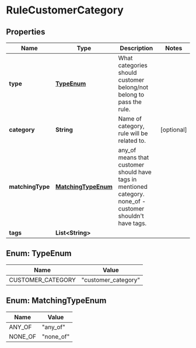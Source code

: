 

# RuleCustomerCategory

## Properties

Name | Type | Description | Notes
------------ | ------------- | ------------- | -------------
**type** | [**TypeEnum**](#TypeEnum) | What categories should customer belong/not belong to pass the rule. | 
**category** | **String** | Name of category, rule will be related to. |  [optional]
**matchingType** | [**MatchingTypeEnum**](#MatchingTypeEnum) | any_of means that customer should have tags in mentioned category. none_of - customer shouldn&#39;t have tags. | 
**tags** | **List&lt;String&gt;** |  | 



## Enum: TypeEnum

Name | Value
---- | -----
CUSTOMER_CATEGORY | &quot;customer_category&quot;



## Enum: MatchingTypeEnum

Name | Value
---- | -----
ANY_OF | &quot;any_of&quot;
NONE_OF | &quot;none_of&quot;



